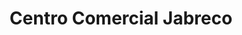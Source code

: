 ---
title: "Centro Comercial Jabreco"
url: /valera/centro-comercial-jabreco/
shop: centro comercial
---